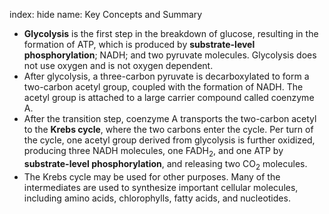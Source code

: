 index: hide
name: Key Concepts and Summary

  *  **Glycolysis** is the first step in the breakdown of glucose, resulting in the formation of ATP, which is produced by  **substrate-level phosphorylation**; NADH; and two pyruvate molecules. Glycolysis does not use oxygen and is not oxygen dependent.
  * After glycolysis, a three-carbon pyruvate is decarboxylated to form a two-carbon acetyl group, coupled with the formation of NADH. The acetyl group is attached to a large carrier compound called coenzyme A.
  * After the transition step, coenzyme A transports the two-carbon acetyl to the  **Krebs cycle**, where the two carbons enter the cycle. Per turn of the cycle, one acetyl group derived from glycolysis is further oxidized, producing three NADH molecules, one FADH<sub>2</sub>, and one ATP by  **substrate-level phosphorylation**, and releasing two CO<sub>2</sub> molecules.
  * The Krebs cycle may be used for other purposes. Many of the intermediates are used to synthesize important cellular molecules, including amino acids, chlorophylls, fatty acids, and nucleotides.

